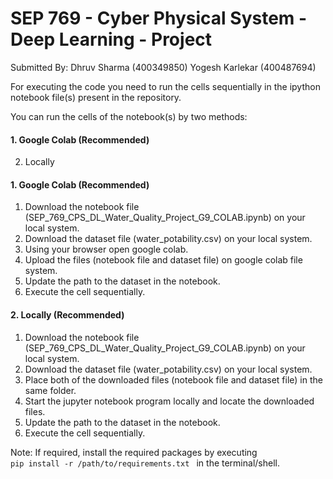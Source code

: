 # SEP 769 - Cyber Physical System - Deep Learning - Project

Submitted By:
Dhruv Sharma (400349850)
Yogesh Karlekar (400487694)

For executing the code you need to run the cells sequentially in the ipython notebook file(s) present in the repository.

You can run the cells of the notebook(s) by two methods:
#### 1. Google Colab (Recommended)
2. Locally

#### 1. Google Colab (Recommended)
1. Download the notebook file (SEP_769_CPS_DL_Water_Quality_Project_G9_COLAB.ipynb) on your local system.
2. Download the dataset file (water_potability.csv) on your local system.
3. Using your browser open google colab.
4. Upload the files (notebook file and dataset file) on google colab file system.
5. Update the path to the dataset in the notebook.
6. Execute the cell sequentially.

#### 2. Locally (Recommended)
1. Download the notebook file (SEP_769_CPS_DL_Water_Quality_Project_G9_COLAB.ipynb) on your local system.
2. Download the dataset file (water_potability.csv) on your local system.
3. Place both of the downloaded files (notebook file and dataset file) in the same folder.
4. Start the jupyter notebook program locally and locate the downloaded files.
5. Update the path to the dataset in the notebook.
6. Execute the cell sequentially.

Note: If required, install the required packages by executing <code> pip install -r /path/to/requirements.txt </code> in the terminal/shell.
